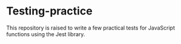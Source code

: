 # Testing-practice
 This repository is raised to write a few practical tests for JavaScript functions using the Jest library.
